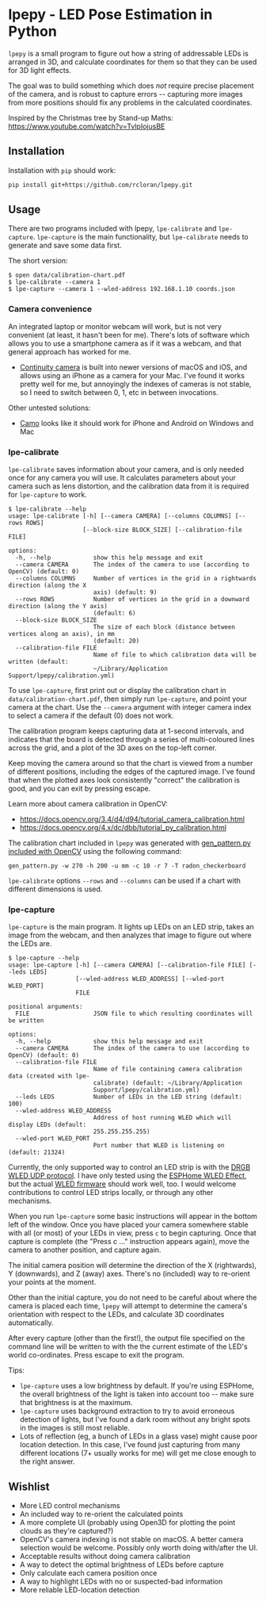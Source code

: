 # lpepy - LED Pose Estimation in Python

`lpepy` is a small program to figure out how a string of addressable LEDs is
arranged in 3D, and calculate coordinates for them so that they can be used for
3D light effects.

The goal was to build something which does _not_ require precise placement of
the camera, and is robust to capture errors -- capturing more images from more
positions should fix any problems in the calculated coordinates.

Inspired by the Christmas tree by Stand-up Maths:
https://www.youtube.com/watch?v=TvlpIojusBE

## Installation

Installation with `pip` should work:

```sh
pip install git+https://github.com/rcloran/lpepy.git
```

## Usage

There are two programs included with lpepy, `lpe-calibrate` and `lpe-capture`.
`lpe-capture` is the main functionality, but `lpe-calibrate` needs to generate
and save some data first.

The short version:

```
$ open data/calibration-chart.pdf
$ lpe-calibrate --camera 1
$ lpe-capture --camera 1 --wled-address 192.168.1.10 coords.json
```

### Camera convenience

An integrated laptop or monitor webcam will work, but is not very convenient (at
least, it hasn't been for me). There's lots of software which allows you to use
a smartphone camera as if it was a webcam, and that general approach has worked
for me.

- [Continuity camera](https://support.apple.com/en-us/HT213244) is built into
  newer versions of macOS and iOS, and allows using an iPhone as a camera for
  your Mac. I've found it works pretty well for me, but annoyingly the indexes
  of cameras is not stable, so I need to switch between 0, 1, etc in between
  invocations.

Other untested solutions:

- [Camo](https://reincubate.com/camo/) looks like it should work for iPhone and
  Android on Windows and Mac

### lpe-calibrate

`lpe-calibrate` saves information about your camera, and is only needed once for
any camera you will use. It calculates parameters about your camera such as lens
distortion, and the calibration data from it is required for `lpe-capture` to
work.

```
$ lpe-calibrate --help
usage: lpe-calibrate [-h] [--camera CAMERA] [--columns COLUMNS] [--rows ROWS]
                     [--block-size BLOCK_SIZE] [--calibration-file FILE]

options:
  -h, --help            show this help message and exit
  --camera CAMERA       The index of the camera to use (according to OpenCV) (default: 0)
  --columns COLUMNS     Number of vertices in the grid in a rightwards direction (along the X
                        axis) (default: 9)
  --rows ROWS           Number of vertices in the grid in a downward direction (along the Y axis)
                        (default: 6)
  --block-size BLOCK_SIZE
                        The size of each block (distance between vertices along an axis), in mm
                        (default: 20)
  --calibration-file FILE
                        Name of file to which calibration data will be written (default:
                        ~/Library/Application Support/lpepy/calibration.yml)
```

To use `lpe-capture`, first print out or display the calibration chart in
`data/calibration-chart.pdf`, then simply run `lpe-capture`, and point your
camera at the chart. Use the `--camera` argument with integer camera index to
select a camera if the default (0) does not work.

The calibration program keeps capturing data at 1-second intervals, and
indicates that the board is detected through a series of multi-coloured lines
across the grid, and a plot of the 3D axes on the top-left corner.

Keep moving the camera around so that the chart is viewed from a number of
different positions, including the edges of the captured image. I've found that
when the plotted axes look consistently "correct" the calibration is good, and
you can exit by pressing escape.

Learn more about camera calibration in OpenCV:

- https://docs.opencv.org/3.4/d4/d94/tutorial_camera_calibration.html
- https://docs.opencv.org/4.x/dc/dbb/tutorial_py_calibration.html

The calibration chart included in `lpepy` was generated with [gen_pattern.py
included with OpenCV][gen_pattern] using the following command:

```
gen_pattern.py -w 270 -h 200 -u mm -c 10 -r 7 -T radon_checkerboard
```

`lpe-calibrate` options `--rows` and `--columns` can be used if a chart with
different dimensions is used.

[gen_pattern]:
  https://github.com/opencv/opencv/blob/4.x/doc/pattern_tools/gen_pattern.py

### lpe-capture

`lpe-capture` is the main program. It lights up LEDs on an LED strip, takes an
image from the webcam, and then analyzes that image to figure out where the LEDs
are.

```
$ lpe-capture --help
usage: lpe-capture [-h] [--camera CAMERA] [--calibration-file FILE] [--leds LEDS]
                   [--wled-address WLED_ADDRESS] [--wled-port WLED_PORT]
                   FILE

positional arguments:
  FILE                  JSON file to which resulting coordinates will be written

options:
  -h, --help            show this help message and exit
  --camera CAMERA       The index of the camera to use (according to OpenCV) (default: 0)
  --calibration-file FILE
                        Name of file containing camera calibration data (created with lpe-
                        calibrate) (default: ~/Library/Application
                        Support/lpepy/calibration.yml)
  --leds LEDS           Number of LEDs in the LED string (default: 100)
  --wled-address WLED_ADDRESS
                        Address of host running WLED which will display LEDs (default:
                        255.255.255.255)
  --wled-port WLED_PORT
                        Port number that WLED is listening on (default: 21324)
```

Currently, the only supported way to control an LED strip is with the [DRGB WLED
UDP protocol][wled-udp]. I have only tested using the [ESPHome WLED
Effect][esphome-wled], but the actual [WLED firmware][wled] should work well,
too. I would welcome contributions to control LED strips locally, or through any
other mechanisms.

When you run `lpe-capture` some basic instructions will appear in the bottom
left of the window. Once you have placed your camera somewhere stable with all
(or most) of your LEDs in view, press `c` to begin capturing. Once that capture
is complete (the "Press c ..." instruction appears again), move the camera to
another position, and capture again.

The initial camera position will determine the direction of the X (rightwards),
Y (downwards), and Z (away) axes. There's no (included) way to re-orient your
points at the moment.

Other than the initial capture, you do not need to be careful about where the
camera is placed each time, `lpepy` will attempt to determine the camera's
orientation with respect to the LEDs, and calculate 3D coordinates
automatically.

After every capture (other than the first!), the output file specified on the
command line will be written to with the the current estimate of the LED's world
co-ordinates. Press escape to exit the program.

Tips:

- `lpe-capture` uses a low brightness by default. If you're using ESPHome, the
  overall brightness of the light is taken into account too -- make sure that
  brightness is at the maximum.
- `lpe-capture` uses background extraction to try to avoid erroneous detection
  of lights, but I've found a dark room without any bright spots in the images
  is still most reliable.
- Lots of reflection (eg, a bunch of LEDs in a glass vase) might cause poor
  location detection. In this case, I've found just capturing from many
  different locations (7+ usually works for me) will get me close enough to the
  right answer.

[wled-udp]: https://github.com/Aircoookie/WLED/wiki/UDP-Realtime-Control
[esphome-wled]: https://esphome.io/components/light/index.html#wled-effect
[wled]: https://kno.wled.ge

## Wishlist

- More LED control mechanisms
- An included way to re-orient the calculated points
- A more complete UI (probably using Open3D for plotting the point clouds as
  they're captured?)
- OpenCV's camera indexing is not stable on macOS. A better camera selection
  would be welcome. Possibly only worth doing with/after the UI.
- Acceptable results without doing camera calibration
- A way to detect the optimal brightness of LEDs before capture
- Only calculate each camera position once
- A way to highlight LEDs with no or suspected-bad information
- More reliable LED-location detection
